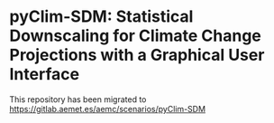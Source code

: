 # pyClim-SDM: Statistical Downscaling for Climate Change Projections with a Graphical User Interface  


This repository has been migrated to https://gitlab.aemet.es/aemc/scenarios/pyClim-SDM
